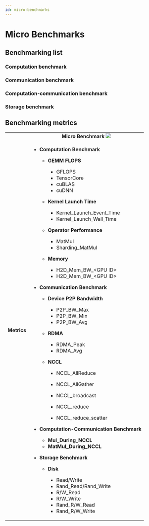 ```yaml
---
id: micro-benchmarks
---
```


# Micro Benchmarks

## Benchmarking list

### Computation benchmark

### Communication benchmark

### Computation-communication benchmark

### Storage benchmark


## Benchmarking metrics

<table>
  <tbody>
    <tr align="center" valign="bottom">
      <td>
      </td>
      <td>
        <b>Micro Benchmark</b>
        <img src={require('../assets/bar.png').default}/>
      </td>
    </tr>
    <tr valign="top">
      <td align="center" valign="middle">
        <b>Metrics</b>
      </td>
      <td>
        <ul><li><b>Computation Benchmark</b></li>
          <ul><li><b>GEMM FLOPS</b></li>
            <ul>
              <li>GFLOPS</li>
              <li>TensorCore</li>
              <li>cuBLAS</li>
              <li>cuDNN</li>
            </ul>
          </ul>
          <ul><li><b>Kernel Launch Time</b></li>
            <ul>
              <li>Kernel_Launch_Event_Time</li>
              <li>Kernel_Launch_Wall_Time</li>
            </ul>
          </ul>
          <ul><li><b>Operator Performance</b></li>
            <ul><li>MatMul</li><li>Sharding_MatMul</li></ul>
          </ul>
          <ul><li><b>Memory</b></li>
            <ul><li>H2D_Mem_BW_&lt;GPU ID&gt;</li>
              <li>H2D_Mem_BW_&lt;GPU ID&gt;</li></ul>
          </ul>
        </ul>
        <ul><li><b>Communication Benchmark</b></li>
          <ul><li><b>Device P2P Bandwidth</b></li>
            <ul><li>P2P_BW_Max</li><li>P2P_BW_Min</li><li>P2P_BW_Avg</li></ul>
          </ul>
          <ul><li><b>RDMA</b></li>
            <ul><li>RDMA_Peak</li><li>RDMA_Avg</li></ul>
          </ul>
          <ul><li><b>NCCL</b></li>
            <ul><li>NCCL_AllReduce</li></ul>
            <ul><li>NCCL_AllGather</li></ul>
            <ul><li>NCCL_broadcast</li></ul>
            <ul><li>NCCL_reduce</li></ul>
            <ul><li>NCCL_reduce_scatter</li></ul>
          </ul>
        </ul>
        <ul><li><b>Computation-Communication Benchmark</b></li>
          <ul><li><b>Mul_During_NCCL</b></li><li><b>MatMul_During_NCCL</b></li></ul>
        </ul>
        <ul><li><b>Storage Benchmark</b></li>
          <ul><li><b>Disk</b></li>
            <ul>
              <li>Read/Write</li><li>Rand_Read/Rand_Write</li>
              <li>R/W_Read</li><li>R/W_Write</li><li>Rand_R/W_Read</li><li>Rand_R/W_Write</li>
            </ul>
          </ul>
        </ul>
      </td>
    </tr>
  </tbody>
</table>
